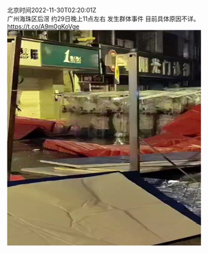 北京时间2022-11-30T02:20:01Z<br>广州海珠区后滘 约29日晚上11点左右 发生群体事件
目前具体原因不详。 https://t.co/A9m0gKoVge<br><img src='/temp/video/2022/o-Month-11/au-Day-30/whyyoutouzhele/1597656642803273729_0.jpg' width='450' height='500'><br><br>
